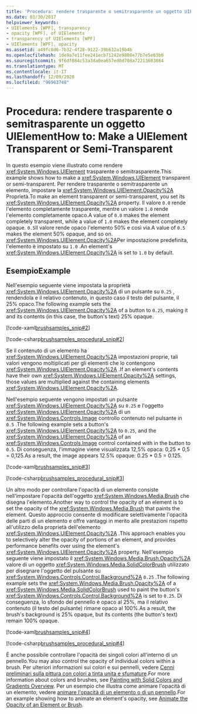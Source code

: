 ```yaml
---
title: 'Procedura: rendere trasparente o semitrasparente un oggetto UIElement'
ms.date: 03/30/2017
helpviewer_keywords:
- UIElements [WPF], transparency
- opacity [WPF], of UIElements
- transparency of UIElements [WPF]
- UIElements [WPF], opacity
ms.assetid: a49fc8d6-7b32-4f28-9122-39b632a19b4b
ms.openlocfilehash: 1de9a7e11fee241ecb71242e9808e77b7e5e63b0
ms.sourcegitcommit: 9f6df084c53a3da0ea657ed0d708a72213683084
ms.translationtype: MT
ms.contentlocale: it-IT
ms.lasthandoff: 12/09/2020
ms.locfileid: "96963748"
---
```

# <a name="how-to-make-a-uielement-transparent-or-semi-transparent"></a><span data-ttu-id="581eb-102">Procedura: rendere trasparente o semitrasparente un oggetto UIElement</span><span class="sxs-lookup"><span data-stu-id="581eb-102">How to: Make a UIElement Transparent or Semi-Transparent</span></span>
<span data-ttu-id="581eb-103">In questo esempio viene illustrato come rendere <xref:System.Windows.UIElement> trasparente o semitrasparente.</span><span class="sxs-lookup"><span data-stu-id="581eb-103">This example shows how to make a <xref:System.Windows.UIElement> transparent or semi-transparent.</span></span> <span data-ttu-id="581eb-104">Per rendere trasparente o semitrasparente un elemento, impostare la <xref:System.Windows.UIElement.Opacity%2A> Proprietà.</span><span class="sxs-lookup"><span data-stu-id="581eb-104">To make an element transparent or semi-transparent, you set its <xref:System.Windows.UIElement.Opacity%2A> property.</span></span> <span data-ttu-id="581eb-105">Il valore `0.0` rende l'elemento completamente trasparente, mentre un valore `1.0` rende l'elemento completamente opaco.</span><span class="sxs-lookup"><span data-stu-id="581eb-105">A value of `0.0` makes the element completely transparent, while a value of `1.0` makes the element completely opaque.</span></span> <span data-ttu-id="581eb-106">`0.5`Il valore rende opaco l'elemento 50% e così via.</span><span class="sxs-lookup"><span data-stu-id="581eb-106">A value of `0.5` makes the element 50% opaque, and so on.</span></span> <span data-ttu-id="581eb-107"><xref:System.Windows.UIElement.Opacity%2A>Per impostazione predefinita, l'elemento è impostato su `1.0` .</span><span class="sxs-lookup"><span data-stu-id="581eb-107">An element's <xref:System.Windows.UIElement.Opacity%2A> is set to `1.0` by default.</span></span>  
  
## <a name="example"></a><span data-ttu-id="581eb-108">Esempio</span><span class="sxs-lookup"><span data-stu-id="581eb-108">Example</span></span>  
 <span data-ttu-id="581eb-109">Nell'esempio seguente viene impostata la proprietà <xref:System.Windows.UIElement.Opacity%2A> di un pulsante su `0.25` , rendendola e il relativo contenuto, in questo caso il testo del pulsante, il 25% opaco.</span><span class="sxs-lookup"><span data-stu-id="581eb-109">The following example sets the <xref:System.Windows.UIElement.Opacity%2A> of a button to `0.25`, making it and its contents (in this case, the button's text) 25% opaque.</span></span>  
  
 [!code-xaml[brushsamples_snip#2](~/samples/snippets/csharp/VS_Snippets_Wpf/brushsamples_snip/CS/OpacityExample.xaml#2)]  
  
 [!code-csharp[brushsamples_procedural_snip#2](~/samples/snippets/csharp/VS_Snippets_Wpf/brushsamples_procedural_snip/CSharp/OpacityExample.cs#2)]  
  
 <span data-ttu-id="581eb-110">Se il contenuto di un elemento ha <xref:System.Windows.UIElement.Opacity%2A> impostazioni proprie, tali valori vengono moltiplicati per gli elementi che lo contengono <xref:System.Windows.UIElement.Opacity%2A> .</span><span class="sxs-lookup"><span data-stu-id="581eb-110">If an element's contents have their own <xref:System.Windows.UIElement.Opacity%2A> settings, those values are multiplied against the containing elements <xref:System.Windows.UIElement.Opacity%2A>.</span></span>  
  
 <span data-ttu-id="581eb-111">Nell'esempio seguente vengono impostati un pulsante <xref:System.Windows.UIElement.Opacity%2A> su `0.25` e l'oggetto <xref:System.Windows.UIElement.Opacity%2A> di un <xref:System.Windows.Controls.Image> controllo contenuto nel pulsante in `0.5` .</span><span class="sxs-lookup"><span data-stu-id="581eb-111">The following example sets a button's <xref:System.Windows.UIElement.Opacity%2A> to `0.25`, and the <xref:System.Windows.UIElement.Opacity%2A> of an <xref:System.Windows.Controls.Image> control contained with in the button to `0.5`.</span></span> <span data-ttu-id="581eb-112">Di conseguenza, l'immagine viene visualizzata 12,5% opaca: 0,25 \* 0,5 = 0,125.</span><span class="sxs-lookup"><span data-stu-id="581eb-112">As a result, the image appears 12.5% opaque: 0.25 \* 0.5 = 0.125.</span></span>  
  
 [!code-xaml[brushsamples_snip#3](~/samples/snippets/csharp/VS_Snippets_Wpf/brushsamples_snip/CS/OpacityExample.xaml#3)]  
  
 [!code-csharp[brushsamples_procedural_snip#3](~/samples/snippets/csharp/VS_Snippets_Wpf/brushsamples_procedural_snip/CSharp/OpacityExample.cs#3)]  
  
 <span data-ttu-id="581eb-113">Un altro modo per controllare l'opacità di un elemento consiste nell'impostare l'opacità dell'oggetto <xref:System.Windows.Media.Brush> che disegna l'elemento.</span><span class="sxs-lookup"><span data-stu-id="581eb-113">Another way to control the opacity of an element is to set the opacity of the <xref:System.Windows.Media.Brush> that paints the element.</span></span> <span data-ttu-id="581eb-114">Questo approccio consente di modificare selettivamente l'opacità delle parti di un elemento e offre vantaggi in merito alle prestazioni rispetto all'utilizzo della proprietà dell'elemento <xref:System.Windows.UIElement.Opacity%2A> .</span><span class="sxs-lookup"><span data-stu-id="581eb-114">This approach enables you to selectively alter the opacity of portions of an element, and provides performance benefits over using the element's <xref:System.Windows.UIElement.Opacity%2A> property.</span></span> <span data-ttu-id="581eb-115">Nell'esempio seguente viene impostato il <xref:System.Windows.Media.Brush.Opacity%2A> valore di un oggetto <xref:System.Windows.Media.SolidColorBrush> utilizzato per disegnare l'oggetto del pulsante su <xref:System.Windows.Controls.Control.Background%2A> `0.25` .</span><span class="sxs-lookup"><span data-stu-id="581eb-115">The following example sets the <xref:System.Windows.Media.Brush.Opacity%2A> of a <xref:System.Windows.Media.SolidColorBrush> used to paint the button's <xref:System.Windows.Controls.Control.Background%2A> is set to `0.25`.</span></span> <span data-ttu-id="581eb-116">Di conseguenza, lo sfondo del pennello è opaco al 25%, ma il relativo contenuto (il testo del pulsante) rimane opaco al 100%.</span><span class="sxs-lookup"><span data-stu-id="581eb-116">As a result, the brush's background is 25% opaque, but its contents (the button's text) remain 100% opaque.</span></span>  
  
 [!code-xaml[brushsamples_snip#4](~/samples/snippets/csharp/VS_Snippets_Wpf/brushsamples_snip/CS/OpacityExample.xaml#4)]  
  
 [!code-csharp[brushsamples_procedural_snip#4](~/samples/snippets/csharp/VS_Snippets_Wpf/brushsamples_procedural_snip/CSharp/OpacityExample.cs#4)]  
  
 <span data-ttu-id="581eb-117">È anche possibile controllare l'opacità dei singoli colori all'interno di un pennello.</span><span class="sxs-lookup"><span data-stu-id="581eb-117">You may also control the opacity of individual colors within a brush.</span></span> <span data-ttu-id="581eb-118">Per ulteriori informazioni sui colori e sui pennelli, vedere [Cenni preliminari sulla pittura con colori a tinta unita e sfumature](../graphics-multimedia/painting-with-solid-colors-and-gradients-overview.md).</span><span class="sxs-lookup"><span data-stu-id="581eb-118">For more information about colors and brushes, see [Painting with Solid Colors and Gradients Overview](../graphics-multimedia/painting-with-solid-colors-and-gradients-overview.md).</span></span> <span data-ttu-id="581eb-119">Per un esempio che illustra come animare l'opacità di un elemento, vedere [animare l'opacità di un elemento o di un pennello](../graphics-multimedia/how-to-animate-the-opacity-of-an-element-or-brush.md).</span><span class="sxs-lookup"><span data-stu-id="581eb-119">For an example showing how to animate an element's opacity, see [Animate the Opacity of an Element or Brush](../graphics-multimedia/how-to-animate-the-opacity-of-an-element-or-brush.md).</span></span>
